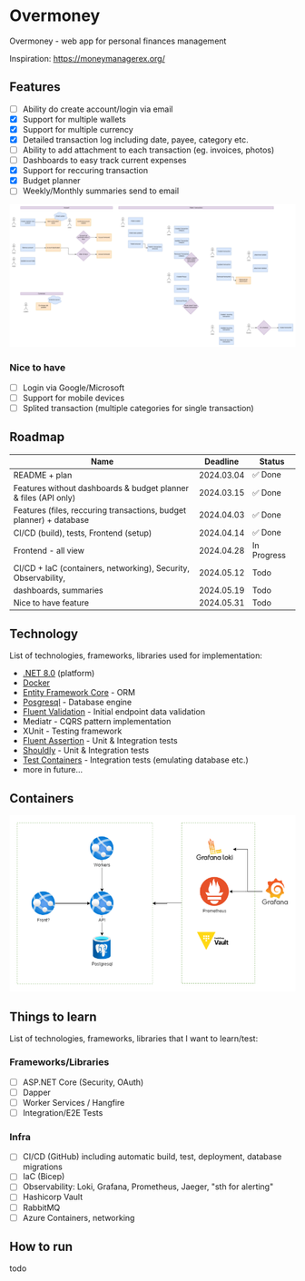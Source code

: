 # Overmoney

Overmoney - web app for personal finances management

Inspiration: https://moneymanagerex.org/

## Features

- [ ] Ability do create account/login via email
- [x] Support for multiple wallets
- [x] Support for multiple currency
- [x] Detailed transaction log including date, payee, category etc.
- [ ] Ability to add attachment to each transaction (eg. invoices, photos)
- [ ] Dashboards to easy track current expenses
- [x] Support for reccuring transaction
- [x] Budget planner
- [ ] Weekly/Monthly summaries send to email

![features](docs/features.drawio.png)

### Nice to have

- [ ] Login via Google/Microsoft
- [ ] Support for mobile devices
- [ ] Splited transaction (multiple categories for single transaction)

## Roadmap

| Name                                                                | Deadline   | Status      |
| ------------------------------------------------------------------- | ---------- | ----------- |
| README + plan                                                       | 2024.03.04 | ✅ Done     |
| Features without dashboards & budget planner & files (API only)     | 2024.03.15 | ✅ Done     |
| Features (files, reccuring transactions, budget planner) + database | 2024.04.03 | ✅ Done     |
| CI/CD (build), tests, Frontend (setup)                              | 2024.04.14 | ✅ Done     |
| Frontend - all view                                                 | 2024.04.28 | In Progress |
| CI/CD + IaC (containers, networking), Security, Observability,      | 2024.05.12 | Todo        |
| dashboards, summaries                                               | 2024.05.19 | Todo        |
| Nice to have feature                                                | 2024.05.31 | Todo        |

## Technology

List of technologies, frameworks, libraries used for implementation:

- [.NET 8.0](https://dotnet.microsoft.com/en-us/) (platform)
- [Docker](https://www.docker.com/)
- [Entity Framework Core](https://learn.microsoft.com/en-us/ef/) - ORM
- [Posgresql](https://www.postgresql.org.pl/) - Database engine
- [Fluent Validation](https://fluentvalidation.net/) - Initial endpoint data validation
- Mediatr - CQRS pattern implementation
- XUnit - Testing framework
- [Fluent Assertion](https://fluentassertions.com/) - Unit & Integration tests
- [Shouldly](https://shouldly.org) - Unit & Integration tests
- [Test Containers](https://dotnet.testcontainers.org/) - Integration tests (emulating database etc.)
- more in future...

## Containers

![containers](docs/containers.png)

## Things to learn

List of technologies, frameworks, libraries that I want to learn/test:

### Frameworks/Libraries

- [ ] ASP.NET Core (Security, OAuth)
- [ ] Dapper
- [ ] Worker Services / Hangfire
- [ ] Integration/E2E Tests

### Infra

- [ ] CI/CD (GitHub) including automatic build, test, deployment, database migrations
- [ ] IaC (Bicep)
- [ ] Observability: Loki, Grafana, Prometheus, Jaeger, "sth for alerting"
- [ ] Hashicorp Vault
- [ ] RabbitMQ
- [ ] Azure Containers, networking

## How to run

todo
